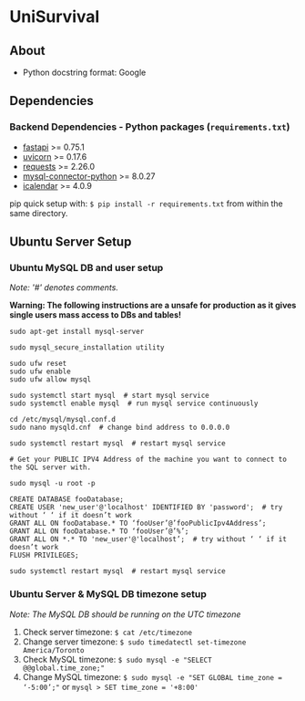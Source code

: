 # UniSurvival

## About

- Python docstring format: Google

## Dependencies

### Backend Dependencies - Python packages (`requirements.txt`)

- [fastapi](https://github.com/tiangolo/fastapi) >= 0.75.1
- [uvicorn](https://www.uvicorn.org/) >= 0.17.6
- [requests](https://docs.python-requests.org/en/latest/) >= 2.26.0
- [mysql-connector-python](https://dev.mysql.com/doc/connector-python/en/) >= 8.0.27
- [icalendar](https://github.com/collective/icalendar) >= 4.0.9

pip quick setup with: `$ pip install -r requirements.txt` from within the same directory.

## Ubuntu Server Setup

### Ubuntu MySQL DB and user setup

*Note: '#' denotes comments.*

**Warning: The following instructions are a unsafe for production as it gives single users mass access to DBs and
tables!**

```
sudo apt-get install mysql-server

sudo mysql_secure_installation utility

sudo ufw reset
sudo ufw enable
sudo ufw allow mysql

sudo systemctl start mysql  # start mysql service
sudo systemctl enable mysql  # run mysql service continuously

cd /etc/mysql/mysql.conf.d
sudo nano mysqld.cnf  # change bind address to 0.0.0.0

sudo systemctl restart mysql  # restart mysql service

# Get your PUBLIC IPV4 Address of the machine you want to connect to the SQL server with.

sudo mysql -u root -p

CREATE DATABASE fooDatabase;
CREATE USER 'new_user'@'localhost' IDENTIFIED BY 'password';  # try without ‘ ‘ if it doesn’t work
GRANT ALL ON fooDatabase.* TO ‘fooUser’@’fooPublicIpv4Address’; 
GRANT ALL ON fooDatabase.* TO ‘fooUser’@’%’; 
GRANT ALL ON *.* TO 'new_user'@'localhost’;  # try without ‘ ‘ if it doesn’t work
FLUSH PRIVILEGES;

sudo systemctl restart mysql  # restart mysql service
```

### Ubuntu Server & MySQL DB timezone setup

*Note: The MySQL DB should be running on the UTC timezone*

1. Check server timezone: `$ cat /etc/timezone`
2. Change server timezone: `$ sudo timedatectl set-timezone America/Toronto`
3. Check MySQL timezone: `$ sudo mysql -e "SELECT @@global.time_zone;"`
4. Change MySQL timezone: `$ sudo mysql -e "SET GLOBAL time_zone = ‘-5:00’;"` or `mysql > SET time_zone = '+8:00'`
